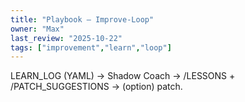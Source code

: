 ```yaml
---
title: "Playbook — Improve-Loop"
owner: "Max"
last_review: "2025-10-22"
tags: ["improvement","learn","loop"]
---
```

LEARN_LOG (YAML) → Shadow Coach → /LESSONS + /PATCH_SUGGESTIONS → (option) patch.
